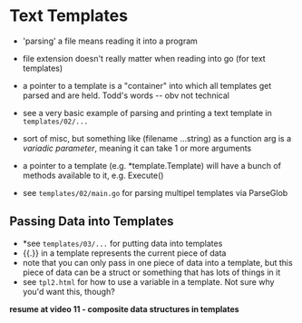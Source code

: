 
# Text Templates
 - 'parsing' a file means reading it into a program
 - file extension doesn't really matter when reading into go (for text templates)
 - a pointer to a template is a "container" into which all templates get parsed and are held. Todd's words -- obv not technical
 - see a very basic example of parsing and printing a text template in `templates/02/...`
 - sort of misc, but something like (filename ...string) as a function arg is a *variadic parameter*, meaning it can take 1 or more arguments

 - a pointer to a template (e.g. *template.Template) will have a bunch of methods available to it, e.g. Execute()

 - see `templates/02/main.go` for parsing multipel templates via ParseGlob

 ## Passing Data into Templates
 - *see `templates/03/...` for putting data into templates
 - {{.}} in a template represents the current piece of data
 - note that you can only pass in one piece of data into a template, but this piece of data can be a struct or something that has lots of things in it
 - see `tpl2.html` for how to use a variable in a template. Not sure why you'd want this, though?

 **resume at video 11 - composite data structures in templates**